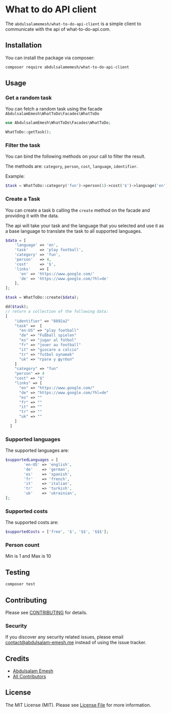 # What to do API client

[//]: # ([![Latest Version on Packagist]&#40;https://img.shields.io/packagist/v/lase-peco/records.svg?style=flat-square&#41;]&#40;https://packagist.org/packages/lase-peco/records&#41;)

[//]: # ([![Total Downloads]&#40;https://img.shields.io/packagist/dt/lase-peco/records.svg?style=flat-square&#41;]&#40;https://packagist.org/packages/lase-peco/records&#41;)

The `abdulsalamemesh/what-to-do-api-client` is a simple client to communicate with the api of what-to-do-api.com.

## Installation

You can install the package via composer:

```bash
composer require abdulsalamemesh/what-to-do-api-client
```

## Usage

### Get a random task

You can fetch a random task using the facade ``AbdulsalamEmesh\WhatToDo\Facades\WhatToDo``

```php
use AbdulsalamEmesh\WhatToDo\Facades\WhatToDo;

WhatToDo::getTask();
```

### Filter the task

You can bind the following methods on your call to filter the result.

The methods are: ```category```, ```person```, ```cost```, ```language```, ```identifier```.

Example:

```php
$task = WhatToDo::category('fun')->person(1)->cost('$')->language('en')->identifier('1sdre5')->getTask();
```

### Create a Task

You can create a task b calling the ```create``` method on the facade and providing it with the data. 

The api will take your task and the language that you selected and use it as a base language to translate the task to all supported languages.

```php
$data = [
    'language' => 'en',
    'task'     => 'play football',
    'category' => 'fun',
    'person'   => 4,
    'cost'     => '$',
    'links'    => [
      'en' => 'https://www.google.com/'
      'de' => 'https://www.google.com/?hl=de'
    ],
];

$task = WhatToDo::create($data);

dd($task);
// return a collection of the following data:
[
    "identifier" => "8892a2"
    "task" =>  [
      "en-US" => "play football"
      "de" => "Fußball spielen"
      "es" => "jugar al fútbol"
      "fr" => "jouer au football"
      "it" => "giocare a calcio"
      "tr" => "futbol oynamak"
      "uk" => "грати у футбол"
    ]
    "category" => "fun"
    "person" => 4
    "cost" => "$"
    "links" => [
      "en" => "https://www.google.com/"
      "de" => "https://www.google.com/?hl=de"
      "es" => ""
      "fr" => ""
      "it" => ""
      "tr" => ""
      "uk" => ""
    ]
  ]

```

### Supported languages

The supported languages are:

```PHP
$supportedLanguages = [
        'en-US' => 'english',
        'de'    => 'german',
        'es'    => 'spanish',
        'fr'    => 'french',
        'it'    => 'italian',
        'tr'    => 'turkish',
        'uk'    => 'ukrainian',
];

```

### Supported costs

The supported costs are:

```PHP
$supportedCosts = ['free', '$', '$$', '$$$'];
```
### Person count

Min is 1 and Max is 10

## Testing

``` bash
composer test
```

## Contributing

Please see [CONTRIBUTING](CONTRIBUTING.md) for details.

### Security

If you discover any security related issues, please email contact@abdulsalam-emesh.me instead of using the issue tracker.

## Credits

- [Abdulsalam Emesh](https://github.com/abdulsalamemesh)
- [All Contributors](CONTRIBUTING.md)

## License

The MIT License (MIT). Please see [License File](LICENSE.md) for more information.
